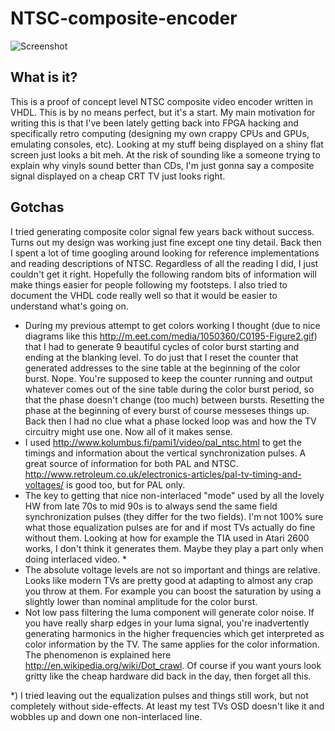 NTSC-composite-encoder
======================

![Screenshot](https://raw.github.com/elpuri/NTSC-composite-encoder/master/demo.jpg)

What is it?
-------------
This is a proof of concept level NTSC composite video encoder written in VHDL. This is by no means perfect, but it's a start. My main motivation for writing this is that I've been lately getting back into FPGA hacking and specifically retro computing (designing my own crappy CPUs and GPUs, emulating consoles, etc). Looking at my stuff being displayed on a shiny flat screen just looks a bit meh. At the risk of sounding like a someone trying to explain why vinyls sound better than CDs, I'm just gonna say a composite signal displayed on a cheap CRT TV just looks right. 

Gotchas
-------
I tried generating composite color signal few years back without success. Turns out my design was working just fine except one tiny detail. Back then I spent a lot of time googling around looking for reference implementations and reading descriptions of NTSC. Regardless of all the reading I did, I just couldn't get it right. Hopefully the following random bits of information will make things easier for people following my footsteps. I also tried to document the VHDL code really well so that it would be easier to understand what's going on.

* During my previous attempt to get colors working I thought (due to nice diagrams like this http://m.eet.com/media/1050360/C0195-Figure2.gif) that I had to generate 9 beautiful cycles of color burst starting and ending at the blanking level. To do just that I reset the counter that generated addresses to the sine table at the beginning of the color burst. Nope. You're supposed to keep the counter running and output whatever comes out of the sine table during the color burst period, so that the phase doesn't change (too much) between bursts. Resetting the phase at the beginning of every burst of course messeses things up. Back then I had no clue what a phase locked loop was and how the TV circuitry might use one. Now all of it makes sense.
* I used http://www.kolumbus.fi/pami1/video/pal_ntsc.html to get the timings and information about the vertical synchronization pulses. A great source of information for both PAL and NTSC. http://www.retroleum.co.uk/electronics-articles/pal-tv-timing-and-voltages/ is good too, but for PAL only.
* The key to getting that nice non-interlaced "mode" used by all the lovely HW from late 70s to mid 90s is to always send the same field synchronization pulses (they differ for the two fields). I'm not 100% sure what those equalization pulses are for and if most TVs actually do fine without them. Looking at how for example the TIA used in Atari 2600 works, I don't think it generates them. Maybe they play a part only when doing interlaced video. *
* The absolute voltage levels are not so important and things are relative. Looks like modern TVs are pretty good at adapting to almost any crap you throw at them. For example you can boost the saturation by using a slightly lower than nominal amplitude for the color burst.
* Not low pass filtering the luma component will generate color noise. If you have really sharp edges in your luma signal, you're inadvertently generating harmonics in the higher frequencies which get interpreted as color information by the TV. The same applies for the color information. The phenomenon is explained here http://en.wikipedia.org/wiki/Dot_crawl. Of course if you want yours look gritty like the cheap hardware did back in the day, then forget all this.


*) I tried leaving out the equalization pulses and things still work, but not completely without side-effects. At least my test TVs OSD doesn't like it and wobbles up and down one non-interlaced line.
